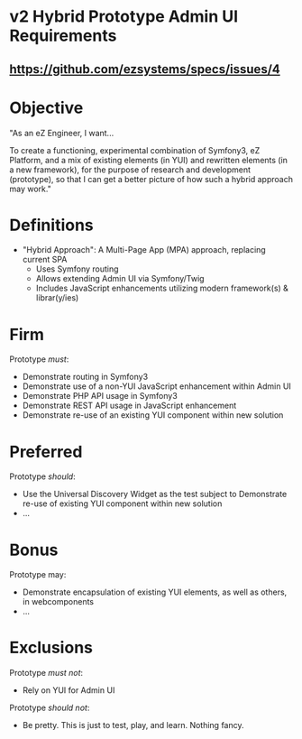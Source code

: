# v2 Hybrid Prototype Admin UI Requirements
## https://github.com/ezsystems/specs/issues/4

# Objective
"As an eZ Engineer, I want...

To create a functioning, experimental combination of Symfony3, eZ Platform, and
a mix of existing elements (in YUI) and rewritten elements (in a new framework),
for the purpose of research and development (prototype), so that I can get a
better picture of how such a hybrid approach may work."

# Definitions
- "Hybrid Approach": A Multi-Page App (MPA) approach, replacing current SPA
  - Uses Symfony routing
  - Allows extending Admin UI via Symfony/Twig
  - Includes JavaScript enhancements utilizing modern framework(s) & librar(y/ies)

# Firm
Prototype *must*:
- Demonstrate routing in Symfony3
- Demonstrate use of a non-YUI JavaScript enhancement within Admin UI
- Demonstrate PHP API usage in Symfony3
- Demonstrate REST API usage in JavaScript enhancement
- Demonstrate re-use of an existing YUI component within new solution

# Preferred
Prototype _should_:
- Use the Universal Discovery Widget as the test subject to Demonstrate re-use of existing YUI component within new solution
- ...

# Bonus
Prototype may:
- Demonstrate encapsulation of existing YUI elements, as well as others, in webcomponents
- ...

# Exclusions
Prototype *must not*:
- Rely on YUI for Admin UI

Prototype _should not_:
- Be pretty. This is just to test, play, and learn. Nothing fancy.
